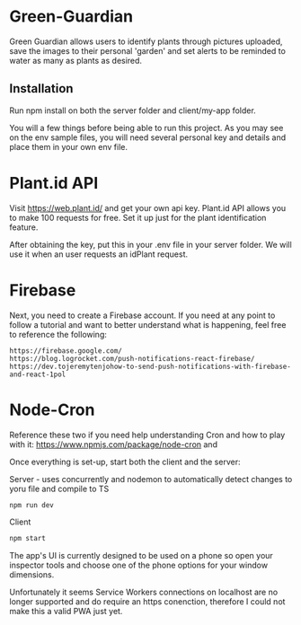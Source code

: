 # Green-Guardian

Green Guardian allows users to identify plants through pictures uploaded, save the images to their personal 'garden' and set alerts to be reminded to water as many as plants as desired.

## Installation

Run npm install on both the server folder and client/my-app folder.

You will a few things before being able to run this project. As you may see on the env
sample files, you will need several personal key and details and place them in your own
env file.

# Plant.id API

Visit https://web.plant.id/ and get your own api key. Plant.id API allows you to make
100 requests for free. Set it up just for the plant identification feature.

After obtaining the key, put this in your .env file in your server folder. We will use
it when an user requests an idPlant request.

# Firebase

Next, you need to create a Firebase account. If you need at any point to follow a
tutorial and want to better understand what is happening, feel free to reference the
following:

    https://firebase.google.com/
    https://blog.logrocket.com/push-notifications-react-firebase/
    https://dev.tojeremytenjohow-to-send-push-notifications-with-firebase-and-react-1pol
    

# Node-Cron

Reference these two if you need help understanding Cron and how to play with it: https://www.npmjs.com/package/node-cron and

Once everything is set-up, start both the client and the server:

Server - uses concurrently and nodemon to automatically detect changes to yoru file and compile to TS

```bash
npm run dev
```

Client

```bash
npm start
```

The app's UI is currently designed to be used on a phone so open your inspector tools and choose one
of the phone options for your window dimensions.

Unfortunately it seems Service Workers connections on localhost are no longer supported and do
require an https conenction, therefore I could not make this a valid PWA just yet. 

